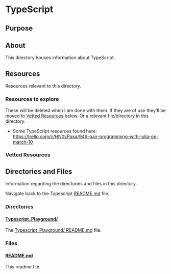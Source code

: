 # TypeScript

## Purpose

<!-- The purpose of this directory is to [...]. -->

## About

This directory houses information about TypeScript.

<!-- [Some information about this directory.] -->

## Resources

Resources relevant to this directory.

### Resources to explore

These will be deleted when I am done with them. If they are of use they'll be moved to [Vetted Resources](#vetted-resources) below. Or a relevant file/directory in this directory.

- Some TypeScript resources found here:
  https://trello.com/c/HN0yPqxa/949-pair-programming-with-julia-on-march-10

### Vetted Resources

## Directories and Files

Information regarding the directories and files in this directory.

<!-- Navigate back to the [Languages/ README.md](../README.md) -->

Navigate back to the Typescript [README.md](../README.md) file.

### Directories

#### [Typescript_Playground/](./Typescript_Playground/)

<!-- [About_this_directory.]

[More_info_about_this_directory.] -->

The [Typescript_Playground/ README.md](./Typescript_Playground/README.md) file.

### Files

<!-- #### [name_of_other_file_in_here.extension]()

[About_this_file.]

[More_info_about_this_file.] -->

#### [README.md](./README.md)

This readme file.
